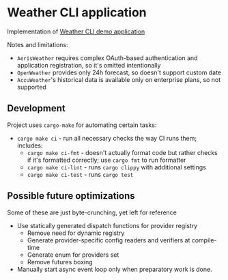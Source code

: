 # Weather CLI application

Implementation of [Weather CLI demo application](https://gist.github.com/anelson/0029f620105a19702b5eed5935880a28)

Notes and limitations:
* `AerisWeather` requires complex OAuth-based authentication and application registration, so it's omitted intentionally
* `OpenWeather` provides only 24h forecast, so doesn't support custom date
* `AccuWeather`'s historical data is available only on enterprise plans, so not supported

## Development

Project uses `cargo-make` for automating certain tasks:
* `cargo make ci` - run all necessary checks the way CI runs them; includes:
    * `cargo make ci-fmt` - doesn't actually format code but rather checks if it's formatted correctly;
        use `cargo fmt` to run formatter
    * `cargo make ci-lint` - runs `cargo clippy` with additional settings
    * `cargo make ci-test` - runs `cargo test`

## Possible future optimizations

Some of these are just byte-crunching, yet left for reference

* Use statically generated dispatch functions for provider registry
    * Remove need for dynamic registry
    * Generate provider-specific config readers and verifiers at compile-time
    * Generate enum for providers set
    * Remove futures boxing
* Manually start async event loop only when preparatory work is done.
